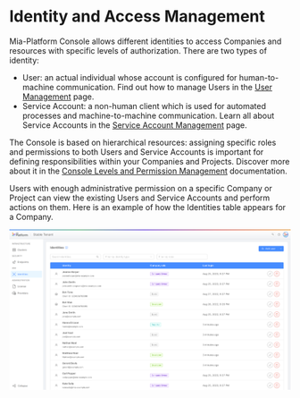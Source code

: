 # Identity and Access Management

Mia-Platform Console allows different identities to access Companies and resources with specific levels of authorization. There are two types of identity:
- User: an actual individual whose account is configured for human-to-machine communication. Find out how to manage Users in the [User Management](/development_suite/identity-and-access-management/user-management.md) page. 
- Service Account: a non-human client which is used for automated processes and machine-to-machine communication. Learn all about Service Accounts in the [Service Account Management](/development_suite/identity-and-access-management/service-account-management.md) page. 

The Console is based on hierarchical resources: assigning specific roles and permissions to both Users and Service Accounts is important for defining responsibilities within your Companies and Projects. Discover more about it in the [Console Levels and Permission Management](/development_suite/identity-and-access-management/console-levels-and-permission-management.md) documentation.

Users with enough administrative permission on a specific Company or Project can view the existing Users and Service Accounts and perform actions on them. Here is an example of how the Identities table appears for a Company.  

![identities table](./img/identities_table.png)